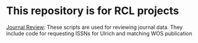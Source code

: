 # This repository is for RCL projects 

[Journal Review](https://github.com/jchenRCL/jchenRCL/tree/master/JournalReview): 
These scripts are used for reviewing journal data. They include code for requesting ISSNs for Ulrich and matching WOS publication



